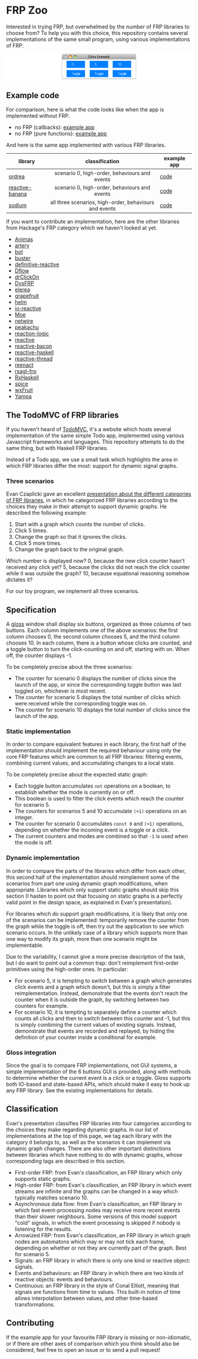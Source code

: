 # FRP Zoo

Interested in trying FRP, but overwhelmed by the number of FRP libraries to choose from? To help you with this choice, this repository contains several implementations of the same small program, using various implementations of FRP.

![A window with 6 buttons labelled "0", "5", "10", "toggle", "toggle", and "toggle".](toy-app-thumbnail.png)

## Example code

For comparison, here is what the code looks like when the app is implemented without FRP.

* no FRP (callbacks): [example app](callback-example/Main.hs)
* no FRP (pure functions): [example app](gloss-example/Main.hs)

And here is the same app implemented with various FRP libraries.

library | classification | example app
--- |:---:| ---
[ordrea](https://hackage.haskell.org/package/ordrea) | scenario 0, high-order, behaviours and events | [code](ordrea-example/Main.hs)
[reactive-banana](https://hackage.haskell.org/package/reactive-banana) | scenario 0, high-order, behaviours and events | [code](reactive-banana-example/Main.hs)
[sodium](https://hackage.haskell.org/package/sodium) | all three scenarios, high-order, behaviours and events | [code](sodium-example/Main.hs)

If you want to contribute an implementation, here are the other libraries from Hackage's FRP category which we haven't looked at yet.

* [Animas](https://hackage.haskell.org/package/Animas)
* [artery](https://hackage.haskell.org/package/artery)
* [bot](https://hackage.haskell.org/package/bot)
* [buster](https://hackage.haskell.org/package/buster)
* [definitive-reactive](https://hackage.haskell.org/package/definitive-reactive)
* [Dflow](https://hackage.haskell.org/package/Dflow)
* [drClickOn](https://hackage.haskell.org/package/drClickOn)
* [DysFRP](https://hackage.haskell.org/package/DysFRP)
* [elerea](https://hackage.haskell.org/package/elerea)
* [grapefruit](https://hackage.haskell.org/package/grapefruit-frp)
* [helm](https://hackage.haskell.org/package/helm)
* [io-reactive](https://hackage.haskell.org/package/io-reactive)
* [Moe](https://hackage.haskell.org/package/Moe)
* [netwire](https://hackage.haskell.org/package/netwire)
* [peakachu](https://hackage.haskell.org/package/peakachu)
* [reaction-logic](https://hackage.haskell.org/package/reaction-logic)
* [reactive](https://hackage.haskell.org/package/reactive)
* [reactive-bacon](https://hackage.haskell.org/package/reactive-bacon)
* [reactive-haskell](https://hackage.haskell.org/package/reactive-haskell)
* [reactive-thread](https://hackage.haskell.org/package/reactive-thread)
* [reenact](https://hackage.haskell.org/package/reenact)
* [rsagl-frp](https://hackage.haskell.org/package/rsagl-frp)
* [RxHaskell](https://hackage.haskell.org/package/RxHaskell)
* [spice](https://hackage.haskell.org/package/spice)
* [wxFruit](https://hackage.haskell.org/package/wxFruit)
* [Yampa](https://hackage.haskell.org/package/Yampa)


## The TodoMVC of FRP libraries

If you haven't heard of [TodoMVC](http://todomvc.com/), it's a website which hosts several implementation of the same simple Todo app, implemented using various Javascript frameworks and languages. This repository attempts to do the same thing, but with Haskell FRP libraries.

Instead of a Todo app, we use a small task which highlights the area in which FRP libraries differ the most: support for dynamic signal graphs.

### Three scenarios

Evan Czaplicki gave an excellent [presentation about the different categories of FRP libraries](https://www.youtube.com/watch?v=Agu6jipKfYw), in which he categorized FRP libraries according to the choices they make in their attempt to support dynamic graphs. He described the following example:

1. Start with a graph which counts the number of clicks.
1. Click 5 times.
1. Change the graph so that it ignores the clicks.
1. Click 5 more times.
1. Change the graph back to the original graph.

Which number is displayed now? 0, because the new click counter hasn't received any click yet? 5, because the clicks did not reach the click counter while it was outside the graph? 10, because equational reasoning somehow dictates it?

For our toy program, we implement all three scenarios.

## Specification

A [gloss](gloss.ouroborus.net) window shall display six buttons, organized as three columns of two buttons. Each column implements one of the above scenarios: the first column chooses 0, the second column chooses 5, and the third column chooses 10. In each column, there is a button whose clicks are counted, and a toggle button to turn the click-counting on and off, starting with on. When off, the counter displays -1.

To be completely precise about the three scenarios:

* The counter for scenario 0 displays the number of clicks since the launch of the app, or since the corresponding toggle button was last toggled on, whichever is most recent.
* The counter for scenario 5 displays the total number of clicks which were received while the corresponding toggle was on.
* The counter for scenario 10 displays the total number of clicks since the launch of the app.

### Static implementation

In order to compare equivalent features in each library, the first half of the implementation should implement the required behaviour using only the core FRP features which are common to all FRP libraries: filtering events, combining current values, and accumulating changes to a local state.

To be completely precise about the expected static graph:

* Each toggle button accumulates `not` operations on a boolean, to establish whether the mode is currently on or off.
* This boolean is used to filter the click events which reach the counter for scenario 5.
* The counters for scenarios 5 and 10 accumulate `(+1)` operations on an integer.
* The counter for scenario 0 accumulates `const 0` and `(+1)` operations, depending on whether the incoming event is a toggle or a click.
* The current counters and modes are combined so that `-1` is used when the mode is off.

### Dynamic implementation

In order to compare the parts of the libraries which differ from each other, this second half of the implementation should reimplement some of the scenarios from part one using dynamic graph modifications, when appropriate. Libraries which only support static graphs should skip this section (I hasten to point out that focusing on static graphs is a perfectly valid point in the design space, as explained in Evan's presentation).

For libraries which do support graph modifications, it is likely that only one of the scenarios can be implemented: temporarily remove the counter from the graph while the toggle is off, then try out the application to see which scenario occurs. In the unlikely case of a library which supports more than one way to modify its graph, more than one scenario might be implementable.

Due to the variability, I cannot give a more precise description of the task, but I do want to point out a common trap: don't reimplement first-order primitives using the high-order ones. In particular:

* For scenario 5, it is tempting to switch between a graph which generates click events and a graph which doesn't, but this is simply a filter reimplementation. Instead, demonstrate that the events don't reach the counter when it is outside the graph, by switching between two counters for example.
* For scenario 10, it is tempting to separately define a counter which counts all clicks and then to switch between this counter and -1, but this is simply combining the current values of existing signals. Instead, demonstrate that events are recorded and replayed, by hiding the definition of your counter inside a conditional for example.

### Gloss integration

Since the goal is to compare FRP implementations, not GUI systems, a simple implementation of the 6 buttons GUI is provided, along with methods to determine whether the current event is a click or a toggle. Gloss supports both IO-based and state-based APIs, which should make it easy to hook up any FRP library. See the existing implementations for details.

## Classification

Evan's presentation classifies FRP libraries into four categories according to the choices they make regarding dynamic graphs. In our list of implementations at the top of this page, we tag each library with the category it belongs to, as well as the scenarios it can implement via dynamic graph changes. There are also other important distinctions between libraries which have nothing to do with dynamic graphs, whose corresponding tags are described in this section.

* First-order FRP: from Evan's classification, an FRP library which only supports static graphs.
* High-order FRP: from Evan's classification, an FRP library in which event streams are infinite and the graphs can be changed in a way which typically matches scenario 10.
* Asynchronous data flow: from Evan's classification, an FRP library in which fast event-processing nodes may receive more recent events than their slower neighbours. Some versions of this model support "cold" signals, in which the event processing is skipped if nobody is listening for the results.
* Arrowized FRP: from Evan's classification, an FRP library in which graph nodes are automatons which may or may not tick each frame, depending on whether or not they are currently part of the graph. Best for scenario 5.
* Signals: an FRP library in which there is only one kind or reactive object: signals.
* Events and behaviours: an FRP library in which there are two kinds of reactive objects: events and behaviours.
* Continuous: an FRP library in the style of Conal Elliott, meaning that signals are functions from time to values. This built-in notion of time allows interpolation between values, and other time-based transformations.


## Contributing

If the example app for your favourite FRP library is missing or non-idiomatic, or if there are other axes of comparison which you think should also be considered, feel free to open an issue or to send a pull request!
